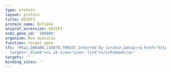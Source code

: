 ```yaml
---
type: protein
layout: protein
title: Q925F3
protein_name: Rnf144a
uniprot_accession: Q925F3
ncbi_gene_id: '108089'
organism: Mus musculus
function: target gene
tfs: 'Mta1,Q8K4B0,116870,TRRUST,inferred by curator,&ensp;<a href="https://www.ncbi.nlm.nih.gov/pubmed/?term=22184113%5Buid%5D"
  target="_blank"><i uk-icon="icon: link"></i>Pubmed</a>'
targets: ''
binding_sites: ''
---
```

